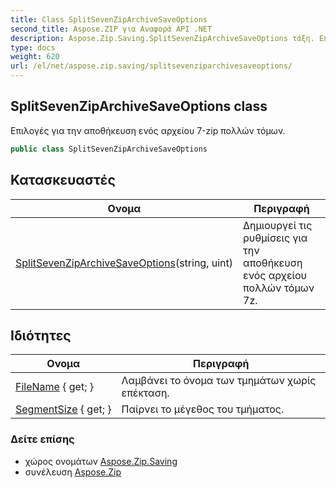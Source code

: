 ```yaml
---
title: Class SplitSevenZipArchiveSaveOptions
second_title: Aspose.ZIP για Αναφορά API .NET
description: Aspose.Zip.Saving.SplitSevenZipArchiveSaveOptions τάξη. Επιλογές για την αποθήκευση ενός αρχείου 7zip πολλών τόμων.
type: docs
weight: 620
url: /el/net/aspose.zip.saving/splitsevenziparchivesaveoptions/
---
```

## SplitSevenZipArchiveSaveOptions class

Επιλογές για την αποθήκευση ενός αρχείου 7-zip πολλών τόμων.

```csharp
public class SplitSevenZipArchiveSaveOptions
```

## Κατασκευαστές

| Ονομα | Περιγραφή |
| --- | --- |
| [SplitSevenZipArchiveSaveOptions](splitsevenziparchivesaveoptions/)(string, uint) | Δημιουργεί τις ρυθμίσεις για την αποθήκευση ενός αρχείου πολλών τόμων 7z. |

## Ιδιότητες

| Ονομα | Περιγραφή |
| --- | --- |
| [FileName](../../aspose.zip.saving/splitsevenziparchivesaveoptions/filename/) { get; } | Λαμβάνει το όνομα των τμημάτων χωρίς επέκταση. |
| [SegmentSize](../../aspose.zip.saving/splitsevenziparchivesaveoptions/segmentsize/) { get; } | Παίρνει το μέγεθος του τμήματος. |

### Δείτε επίσης

* χώρος ονομάτων [Aspose.Zip.Saving](../../aspose.zip.saving/)
* συνέλευση [Aspose.Zip](../../)


